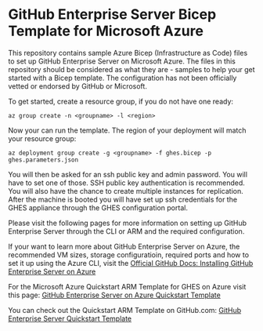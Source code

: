 # GitHub Enterprise Server Bicep Template for Microsoft Azure
This repository contains sample Azure Bicep (Infrastructure as Code) files to set up GitHub Enterprise Server on Microsoft Azure. The files in this repository should be considered as what they are - samples to help your get started with a Bicep template. The configuration has not been officially vetted or endorsed by GitHub or Microsoft. 

To get started, create a resource group, if you do not have one ready:

`az group create -n <groupname> -l <region>`

Now your can run the template. The region of your deployment will match your resource group:

`az deployment group create -g <groupname> -f ghes.bicep -p ghes.parameters.json`

You will then be asked for an ssh public key and admin password. You will have to set one of those. SSH public key authentication is recommended. You will also have the chance to create multiple instances for replication. After the machine is booted you will have set up ssh credentials for the GHES appliance through the GHES configuration portal.

Please visit the following pages for more information on setting up GitHub Enterprise Server through the CLI or ARM and the required configuration.

If your want to learn more about GitHub Enterprise Server on Azure, the recommended VM sizes, storage configuratioin, required ports and how to set it up using the Azure CLI, visit the [Official GitHub Docs: Installing GitHub Enterprise Server on Azure](https://docs.github.com/en/enterprise-server@3.0/admin/installation/setting-up-a-github-enterprise-server-instance/installing-github-enterprise-server-on-azure)

For the Microsoft Azure Quickstart ARM Template for GHES on Azure visit this page: [GitHub Enterprise Server on Azure Quickstart Template](https://azure.microsoft.com/en-us/resources/templates/github-enterprise/) 

You can check out the Quickstart ARM Template on GitHub.com: [GitHub Enterprise Server Quickstart Template](https://github.com/Azure/azure-quickstart-templates/tree/master/application-workloads/github-enterprise/github-enterprise)
